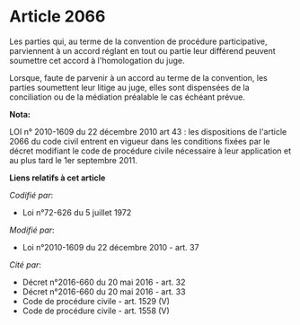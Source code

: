 # Article 2066

Les parties qui, au terme de la convention de procédure participative, parviennent à un accord réglant en tout ou partie leur
différend peuvent soumettre cet accord à l'homologation du juge.

Lorsque, faute de parvenir à un accord au terme de la convention, les parties soumettent leur litige au juge, elles sont
dispensées de la conciliation ou de la médiation préalable le cas échéant prévue.

**Nota:**

LOI n° 2010-1609 du 22 décembre 2010 art 43 : les dispositions de l'article 2066 du code civil entrent en vigueur dans les
conditions fixées par le décret modifiant le code de procédure civile nécessaire à leur application et au plus tard le 1er
septembre 2011.

**Liens relatifs à cet article**

_Codifié par_:

  - Loi n°72-626 du 5 juillet 1972

_Modifié par_:

  - Loi n°2010-1609 du 22 décembre 2010 - art. 37

_Cité par_:

  - Décret n°2016-660 du 20 mai 2016 - art. 32
  - Décret n°2016-660 du 20 mai 2016 - art. 33
  - Code de procédure civile - art. 1529 (V)
  - Code de procédure civile - art. 1558 (V)

